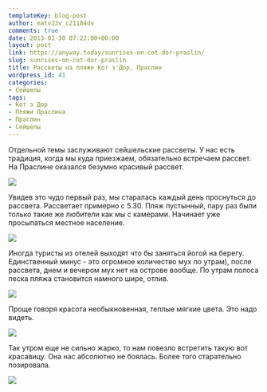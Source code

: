 ```yaml
---
templateKey: blog-post
author: matv33v_c21184dv
comments: true
date: 2013-01-30 07:22:00+00:00
layout: post
link: https://anyway.today/sunrises-on-cot-dor-praslin/
slug: sunrises-on-cot-dor-praslin
title: Рассветы на пляже Кот э'Дор, Праслин
wordpress_id: 41
categories:
- Сейшелы
tags:
- Кот э Дор
- Пляжи Праслина
- Праслин
- Сейшелы
---
```





Отдельной темы заслуживают сейшельские рассветы. У нас есть традиция, когда мы куда приезжаем, обязательно встречаем рассвет. На Праслине оказался безумно красивый рассвет.





[![](https://anyway.today/wp-content/uploads/2013/01/0_9ec01_1ee4b9e8_XL.jpg)](https://anyway.today/wp-content/uploads/2013/01/0_9ec01_1ee4b9e8_XL.jpg)






<!-- more -->






Увидев это чудо первый раз, мы старалась каждый день проснуться до рассвета. Рассветает примерно с 5.30. Пляж пустынный, пару раз были только такие же любители как мы с камерами. Начинает уже просыпаться местное население.





[![](https://anyway.today/wp-content/uploads/2013/01/0_9ec07_d03c6c1d_XL.jpg)](https://anyway.today/wp-content/uploads/2013/01/0_9ec07_d03c6c1d_XL.jpg)




Иногда туристы из отелей выходят что бы заняться йогой на берегу. Единственный минус - это огромное количество мух по утрам), после рассвета, днем и вечером мух нет на острове вообще.
По утрам полоса песка пляжа становится намного шире, отлив.





[![](https://anyway.today/wp-content/uploads/2013/01/0_9ec04_2fe62f74_XL.jpg)](https://anyway.today/wp-content/uploads/2013/01/0_9ec04_2fe62f74_XL.jpg)


Проще говоря красота необыкновенная, теплые мягкие цвета. Это надо видеть.


[![](https://anyway.today/wp-content/uploads/2013/01/0_9ec05_54c2bf5e_XL.jpg)](https://anyway.today/wp-content/uploads/2013/01/0_9ec05_54c2bf5e_XL.jpg)




Так утром еще не сильно жарко, то нам повезло встретить такую вот красавицу. Она нас абсолютно не боялась. Более того старательно позировала.





[![](https://anyway.today/wp-content/uploads/2013/01/0_9ec0b_5dd8a5c7_XL.jpg)](https://anyway.today/wp-content/uploads/2013/01/0_9ec0b_5dd8a5c7_XL.jpg)






